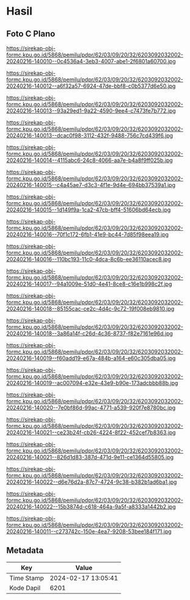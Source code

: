 # Hasil

## Foto C Plano

https://sirekap-obj-formc.kpu.go.id/5868/pemilu/pdpr/62/03/09/20/32/6203092032002-20240216-140010--0c4536a4-3eb3-4007-abe1-2f6801a60700.jpg

https://sirekap-obj-formc.kpu.go.id/5868/pemilu/pdpr/62/03/09/20/32/6203092032002-20240216-140012--a6f32a57-6924-47de-bbf8-c0b5377d6e50.jpg

https://sirekap-obj-formc.kpu.go.id/5868/pemilu/pdpr/62/03/09/20/32/6203092032002-20240216-140013--93a29ed1-9a22-4590-9ee4-c7473fe7b772.jpg

https://sirekap-obj-formc.kpu.go.id/5868/pemilu/pdpr/62/03/09/20/32/6203092032002-20240216-140013--dcac0f98-3112-432f-9488-756c7cd439f6.jpg

https://sirekap-obj-formc.kpu.go.id/5868/pemilu/pdpr/62/03/09/20/32/6203092032002-20240216-140014--4115abc6-24c8-4066-aa7e-b4a8f9ff025b.jpg

https://sirekap-obj-formc.kpu.go.id/5868/pemilu/pdpr/62/03/09/20/32/6203092032002-20240216-140015--c4a45ae7-d3c3-4f1e-9d4e-694bb37539a1.jpg

https://sirekap-obj-formc.kpu.go.id/5868/pemilu/pdpr/62/03/09/20/32/6203092032002-20240216-140015--1d149f9a-1ca2-47cb-bff4-51606bd64ecb.jpg

https://sirekap-obj-formc.kpu.go.id/5868/pemilu/pdpr/62/03/09/20/32/6203092032002-20240216-140016--70f1c172-6fb1-41e9-bc44-7d85f98eea19.jpg

https://sirekap-obj-formc.kpu.go.id/5868/pemilu/pdpr/62/03/09/20/32/6203092032002-20240216-140016--110bc193-11c0-4dca-8c6b-ee36110acec8.jpg

https://sirekap-obj-formc.kpu.go.id/5868/pemilu/pdpr/62/03/09/20/32/6203092032002-20240216-140017--94a1009e-51d0-4e41-8ce8-c16e1b998c2f.jpg

https://sirekap-obj-formc.kpu.go.id/5868/pemilu/pdpr/62/03/09/20/32/6203092032002-20240216-140018--85155cac-ce2c-4d4c-9c72-19f008eb9810.jpg

https://sirekap-obj-formc.kpu.go.id/5868/pemilu/pdpr/62/03/09/20/32/6203092032002-20240216-140018--3a86a14f-c26d-4c36-8737-f82e7161e96d.jpg

https://sirekap-obj-formc.kpu.go.id/5868/pemilu/pdpr/62/03/09/20/32/6203092032002-20240216-140019--f60add19-e67a-484b-a164-e60c305dba05.jpg

https://sirekap-obj-formc.kpu.go.id/5868/pemilu/pdpr/62/03/09/20/32/6203092032002-20240216-140019--ac007094-e32e-43e9-b90e-173adcbbb88b.jpg

https://sirekap-obj-formc.kpu.go.id/5868/pemilu/pdpr/62/03/09/20/32/6203092032002-20240216-140020--7e0bf86d-99ac-4771-a539-920f7e8780bc.jpg

https://sirekap-obj-formc.kpu.go.id/5868/pemilu/pdpr/62/03/09/20/32/6203092032002-20240216-140021--ce23b24f-cb26-4224-8f22-452cef7b8363.jpg

https://sirekap-obj-formc.kpu.go.id/5868/pemilu/pdpr/62/03/09/20/32/6203092032002-20240216-140021--826d1d83-387d-471d-9e11-ce1364d55805.jpg

https://sirekap-obj-formc.kpu.go.id/5868/pemilu/pdpr/62/03/09/20/32/6203092032002-20240216-140022--d6e76d2a-87c7-4724-9c38-b382b1ad6ba1.jpg

https://sirekap-obj-formc.kpu.go.id/5868/pemilu/pdpr/62/03/09/20/32/6203092032002-20240216-140022--15b3874d-c618-464a-9a5f-a8333a1442b2.jpg

https://sirekap-obj-formc.kpu.go.id/5868/pemilu/pdpr/62/03/09/20/32/6203092032002-20240216-140011--c273742c-150e-4ea7-9208-53bee184f171.jpg


## Metadata

| Key        | Value               |
| ---------- | ------------------- |
| Time Stamp | 2024-02-17 13:05:41 |
| Kode Dapil | 6201                |



